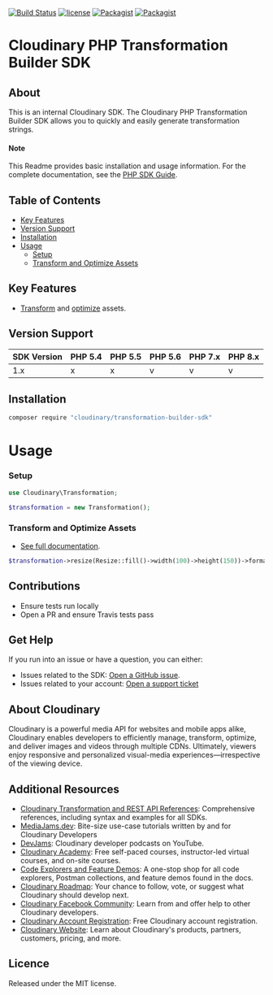 [![Build Status](https://app.travis-ci.com/cloudinary/php-transformation-builder-sdk.svg)](https://app.travis-ci.com/cloudinary/php-transformation-builder-sdk) 
[![license](https://img.shields.io/github/license/cloudinary/php-transformation-builder-sdk.svg?maxAge=2592000)](https://github.com/cloudinary/php-transformation-builder-sdk/blob/master/LICENSE) 
[![Packagist](https://img.shields.io/packagist/v/cloudinary/transformation-builder-sdk.svg?maxAge=2592000)](https://packagist.org/packages/cloudinary/transformation-builder-sdk) 
[![Packagist](https://img.shields.io/packagist/dt/cloudinary/transformation-builder-sdk.svg?maxAge=2592000)](https://packagist.org/packages/cloudinary/transformation-builder-sdk/stats)

Cloudinary PHP Transformation Builder SDK
==================
## About
This is an internal Cloudinary SDK. The Cloudinary PHP Transformation Builder SDK allows you to quickly and easily generate transformation strings.


#### Note
This Readme provides basic installation and usage information.
For the complete documentation, see the [PHP SDK Guide](https://cloudinary.com/documentation/php_integration).

## Table of Contents
- [Key Features](#key-features)
- [Version Support](#Version-Support)
- [Installation](#installation)
- [Usage](#usage)
    - [Setup](#Setup)
    - [Transform and Optimize Assets](#Transform-and-Optimize-Assets)


## Key Features
- [Transform](https://cloudinary.com/documentation/php_video_manipulation#video_transformation_examples) and
  [optimize](https://cloudinary.com/documentation/php_image_manipulation#image_optimizations) assets.


## Version Support

| SDK Version | PHP 5.4 | PHP 5.5 | PHP 5.6 | PHP 7.x | PHP 8.x |
|-------------|---------|---------|---------|---------|---------|
| 1.x         | x       | x       | v       | v       | v       |


## Installation
```bash
composer require "cloudinary/transformation-builder-sdk"
```

# Usage

### Setup
```php
use Cloudinary\Transformation;

$transformation = new Transformation();
```

### Transform and Optimize Assets
- [See full documentation](https://cloudinary.com/documentation/php_image_manipulation).

```php
$transformation->resize(Resize::fill()->width(100)->height(150))->format(Format::auto());
```

## Contributions
- Ensure tests run locally
- Open a PR and ensure Travis tests pass


## Get Help
If you run into an issue or have a question, you can either:
- Issues related to the SDK: [Open a GitHub issue](https://github.com/cloudinary/php-transformation-builder-sdk/issues).
- Issues related to your account: [Open a support ticket](https://cloudinary.com/contact)


## About Cloudinary
Cloudinary is a powerful media API for websites and mobile apps alike, Cloudinary enables developers to efficiently 
manage, transform, optimize, and deliver images and videos through multiple CDNs. Ultimately, viewers enjoy responsive 
and personalized visual-media experiences—irrespective of the viewing device.


## Additional Resources
- [Cloudinary Transformation and REST API References](https://cloudinary.com/documentation/cloudinary_references): Comprehensive references, including syntax and examples for all SDKs.
- [MediaJams.dev](https://mediajams.dev/): Bite-size use-case tutorials written by and for Cloudinary Developers
- [DevJams](https://www.youtube.com/playlist?list=PL8dVGjLA2oMr09amgERARsZyrOz_sPvqw): Cloudinary developer podcasts on YouTube.
- [Cloudinary Academy](https://training.cloudinary.com/): Free self-paced courses, instructor-led virtual courses, and on-site courses.
- [Code Explorers and Feature Demos](https://cloudinary.com/documentation/code_explorers_demos_index): A one-stop shop for all code explorers, Postman collections, and feature demos found in the docs.
- [Cloudinary Roadmap](https://cloudinary.com/roadmap): Your chance to follow, vote, or suggest what Cloudinary should develop next.
- [Cloudinary Facebook Community](https://www.facebook.com/groups/CloudinaryCommunity): Learn from and offer help to other Cloudinary developers.
- [Cloudinary Account Registration](https://cloudinary.com/users/register/free): Free Cloudinary account registration.
- [Cloudinary Website](https://cloudinary.com): Learn about Cloudinary's products, partners, customers, pricing, and more.


## Licence
Released under the MIT license.
